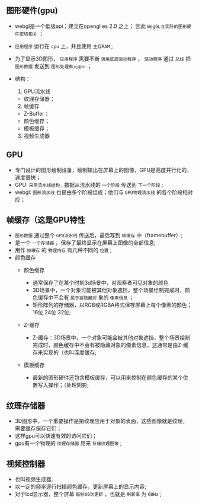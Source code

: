 ## 图形硬件(gpu)

* webgl是一个低级api；建立在opengl es 2.0 之上； 因此 `WegGL与实际的图形硬件密切相关` ；
* `应用程序` 运行在 `cpu` 上，并且使用 `主存RAM` ; 
* 为了显示3D图形， `应用程序` 需要不断 `调用底层驱动程序` ， `驱动程序` 通过 `总线` 把 `图形数据` 发送到 `图形处理单元gpu` ；
* 结构：
  1. GPU流水线
    - 纹理存储器；

  2. 帧缓存
    - Z-Buffer；
    - 颜色缓存；
    - 模板缓存；

  3. 视频生成器

## GPU

* 专门设计的图形绘制设备，绘制输出在屏幕上的图像，GPU是高度并行化的，速度很快；
* GPU: `采用流水线结构` , 数据从流水线的 `一个阶段` 传送到 `下一个阶段` ; 
* webgl: `图形流水线` 也是由多个阶段组成；他们与 `GPU物理流水线` 的各个阶段相对应；

## 帧缓存（这是GPU特性

* `图形数据` 通过整个 `GPU流水线` 传送后，最后写到 `帧缓存` 中（framebuffer）; 
* 是一个 `一个存储器` ，保存了最终显示在屏幕上图像的全部信息; 
* 用作 `帧缓存` 的 `物理内存` 有几种不同的 `位置` ; 
* 颜色缓存 
  + 颜色缓存
    - 通常保存了在某个时刻3d场景中，对观察者可见对象的颜色
    - 3D场景中，一个对象可能被其他对象遮挡，整个场景绘制完成时，颜色缓存中不会有 `属于被隐藏对` 象的 `像素信息` ；
    - 矩形阵列的存储器，以RGB或RGBA格式保存屏幕上每个像素的颜色； 16位 24位 32位;

  + Z-缓存 
    - Z-缓存：3D场景中，一个对象可能会被其他对象遮挡，整个场景绘制完成时，颜色缓存中不会有被隐藏对象的像素信息，这通常是由Z-缓存来实现的（也叫深度缓存; 

  + 模板缓存
    - 最新的图形硬件还包含模板缓存，可以用来控制在颜色缓存的某个位置写入操作；（处理阴影; 

## 纹理存储器

* 3D图形中，一个重要操作是把纹理应用于对象的表面，这些图像就是纹理，需要缓存保存它们；
* 这样gpu可以快速有效的访问它们；
* gpu有一个物理的 `纹理存储器` 用来 `存储纹理图像` ; 

## 视频控制器 

* 也叫视频生成器; 
* 以一定的频率逐行扫描颜色缓存，更新屏幕上的显示内容; 
* 对于lcd显示器，整个屏幕 `每秒60次更新` ，也就是 `刷新率` 为 `60Hz` ; 
